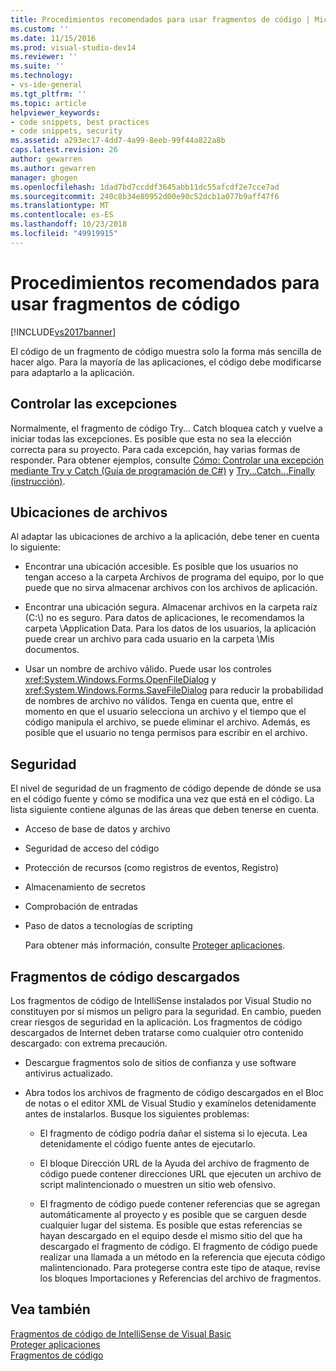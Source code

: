 ```yaml
---
title: Procedimientos recomendados para usar fragmentos de código | Microsoft Docs
ms.custom: ''
ms.date: 11/15/2016
ms.prod: visual-studio-dev14
ms.reviewer: ''
ms.suite: ''
ms.technology:
- vs-ide-general
ms.tgt_pltfrm: ''
ms.topic: article
helpviewer_keywords:
- code snippets, best practices
- code snippets, security
ms.assetid: a293ec17-4dd7-4a99-8eeb-99f44a822a8b
caps.latest.revision: 26
author: gewarren
ms.author: gewarren
manager: ghogen
ms.openlocfilehash: 1dad7bd7ccddf3645abb11dc55afcdf2e7cce7ad
ms.sourcegitcommit: 240c8b34e80952d00e90c52dcb1a077b9aff47f6
ms.translationtype: MT
ms.contentlocale: es-ES
ms.lasthandoff: 10/23/2018
ms.locfileid: "49919915"
---
```

# <a name="best-practices-for-using-code-snippets"></a>Procedimientos recomendados para usar fragmentos de código
[!INCLUDE[vs2017banner](../includes/vs2017banner.md)]

El código de un fragmento de código muestra solo la forma más sencilla de hacer algo. Para la mayoría de las aplicaciones, el código debe modificarse para adaptarlo a la aplicación.  
  
## <a name="handling-exceptions"></a>Controlar las excepciones  
 Normalmente, el fragmento de código Try... Catch bloquea catch y vuelve a iniciar todas las excepciones. Es posible que esta no sea la elección correcta para su proyecto. Para cada excepción, hay varias formas de responder. Para obtener ejemplos, consulte [Cómo: Controlar una excepción mediante Try y Catch (Guía de programación de C#)](http://msdn.microsoft.com/library/ca8e3773-980e-4767-8633-7408540e9818) y [Try...Catch...Finally (instrucción)](http://msdn.microsoft.com/library/d6488026-ccb3-42b8-a810-0d97b9d6472b).  
  
## <a name="file-locations"></a>Ubicaciones de archivos  
 Al adaptar las ubicaciones de archivo a la aplicación, debe tener en cuenta lo siguiente:  
  
-   Encontrar una ubicación accesible. Es posible que los usuarios no tengan acceso a la carpeta Archivos de programa del equipo, por lo que puede que no sirva almacenar archivos con los archivos de aplicación.  
  
-   Encontrar una ubicación segura. Almacenar archivos en la carpeta raíz (C:\\) no es seguro. Para datos de aplicaciones, le recomendamos la carpeta \Application Data. Para los datos de los usuarios, la aplicación puede crear un archivo para cada usuario en la carpeta \Mis documentos.  
  
-   Usar un nombre de archivo válido. Puede usar los controles <xref:System.Windows.Forms.OpenFileDialog> y <xref:System.Windows.Forms.SaveFileDialog> para reducir la probabilidad de nombres de archivo no válidos. Tenga en cuenta que, entre el momento en que el usuario selecciona un archivo y el tiempo que el código manipula el archivo, se puede eliminar el archivo. Además, es posible que el usuario no tenga permisos para escribir en el archivo.  
  
## <a name="security"></a>Seguridad  
 El nivel de seguridad de un fragmento de código depende de dónde se usa en el código fuente y cómo se modifica una vez que está en el código. La lista siguiente contiene algunas de las áreas que deben tenerse en cuenta.  
  
- Acceso de base de datos y archivo  
  
- Seguridad de acceso del código  
  
- Protección de recursos (como registros de eventos, Registro)  
  
- Almacenamiento de secretos  
  
- Comprobación de entradas  
  
- Paso de datos a tecnologías de scripting  
  
  Para obtener más información, consulte [Proteger aplicaciones](../ide/securing-applications.md).  
  
## <a name="downloaded-code-snippets"></a>Fragmentos de código descargados  
 Los fragmentos de código de IntelliSense instalados por Visual Studio no constituyen por sí mismos un peligro para la seguridad. En cambio, pueden crear riesgos de seguridad en la aplicación. Los fragmentos de código descargados de Internet deben tratarse como cualquier otro contenido descargado: con extrema precaución.  
  
-   Descargue fragmentos solo de sitios de confianza y use software antivirus actualizado.  
  
-   Abra todos los archivos de fragmento de código descargados en el Bloc de notas o el editor XML de Visual Studio y examínelos detenidamente antes de instalarlos. Busque los siguientes problemas:  
  
    -   El fragmento de código podría dañar el sistema si lo ejecuta. Lea detenidamente el código fuente antes de ejecutarlo.  
  
    -   El bloque Dirección URL de la Ayuda del archivo de fragmento de código puede contener direcciones URL que ejecuten un archivo de script malintencionado o muestren un sitio web ofensivo.  
  
    -   El fragmento de código puede contener referencias que se agregan automáticamente al proyecto y es posible que se carguen desde cualquier lugar del sistema. Es posible que estas referencias se hayan descargado en el equipo desde el mismo sitio del que ha descargado el fragmento de código. El fragmento de código puede realizar una llamada a un método en la referencia que ejecuta código malintencionado. Para protegerse contra este tipo de ataque, revise los bloques Importaciones y Referencias del archivo de fragmentos.  
  
## <a name="see-also"></a>Vea también  
 [Fragmentos de código de IntelliSense de Visual Basic](http://msdn.microsoft.com/library/ffdde4c9-8141-4906-b09b-15181357a643)   
 [Proteger aplicaciones](../ide/securing-applications.md)   
 [Fragmentos de código](../ide/code-snippets.md)



